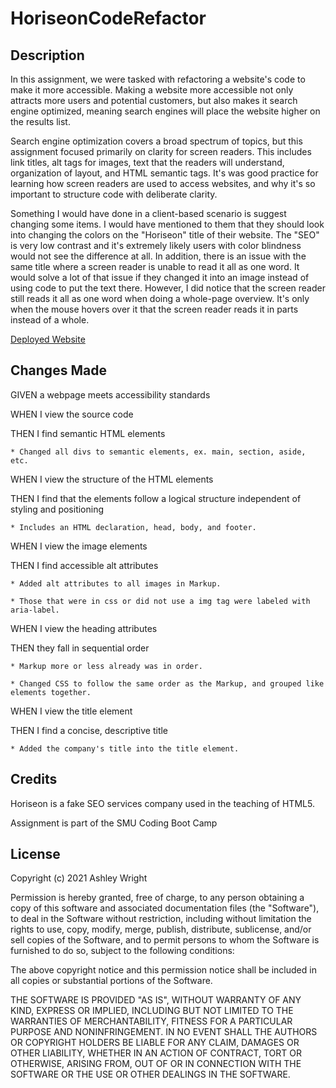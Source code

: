 # HoriseonCodeRefactor

## Description

In this assignment, we were tasked with refactoring a website's code to make it more accessible. Making a website more accessible not only attracts more users and potential customers, but also makes it search engine optimized, meaning search engines will place the website higher on the results list.

Search engine optimization covers a broad spectrum of topics, but this assignment focused primarily on clarity for screen readers. This includes link titles, alt tags for images, text that the readers will understand, organization of layout, and HTML semantic tags. It's was good practice for learning how screen readers are used to access websites, and why it's so important to structure code with deliberate clarity.

Something I would have done in a client-based scenario is suggest changing some items. I would have mentioned to them that they should look into changing the colors on the "Horiseon" title of their website. The "SEO" is very low contrast and it's extremely likely users with color blindness would not see the difference at all. In addition, there is an issue with the same title where a screen reader is unable to read it all as one word. It would solve a lot of that issue if they changed it into an image instead of using code to put the text there. However, I did notice that the screen reader still reads it all as one word when doing a whole-page overview. It's only when the mouse hovers over it that the screen reader reads it in parts instead of a whole.

[Deployed Website](https://ashleyaggie.github.io/HoriseonCodeRefactor)

## Changes Made

GIVEN a webpage meets accessibility standards

WHEN I view the source code

THEN I find semantic HTML elements

    * Changed all divs to semantic elements, ex. main, section, aside, etc.

WHEN I view the structure of the HTML elements

THEN I find that the elements follow a logical structure independent of styling and positioning

    * Includes an HTML declaration, head, body, and footer.

WHEN I view the image elements

THEN I find accessible alt attributes

    * Added alt attributes to all images in Markup.
    
    * Those that were in css or did not use a img tag were labeled with aria-label.

WHEN I view the heading attributes

THEN they fall in sequential order

    * Markup more or less already was in order.
    
    * Changed CSS to follow the same order as the Markup, and grouped like elements together.

WHEN I view the title element

THEN I find a concise, descriptive title

    * Added the company's title into the title element.

## Credits

Horiseon is a fake SEO services company used in the teaching of HTML5.

Assignment is part of the SMU Coding Boot Camp

## License

Copyright (c) 2021 Ashley Wright

Permission is hereby granted, free of charge, to any person obtaining a copy
of this software and associated documentation files (the "Software"), to deal
in the Software without restriction, including without limitation the rights
to use, copy, modify, merge, publish, distribute, sublicense, and/or sell
copies of the Software, and to permit persons to whom the Software is
furnished to do so, subject to the following conditions:

The above copyright notice and this permission notice shall be included in all
copies or substantial portions of the Software.

THE SOFTWARE IS PROVIDED "AS IS", WITHOUT WARRANTY OF ANY KIND, EXPRESS OR
IMPLIED, INCLUDING BUT NOT LIMITED TO THE WARRANTIES OF MERCHANTABILITY,
FITNESS FOR A PARTICULAR PURPOSE AND NONINFRINGEMENT. IN NO EVENT SHALL THE
AUTHORS OR COPYRIGHT HOLDERS BE LIABLE FOR ANY CLAIM, DAMAGES OR OTHER
LIABILITY, WHETHER IN AN ACTION OF CONTRACT, TORT OR OTHERWISE, ARISING FROM,
OUT OF OR IN CONNECTION WITH THE SOFTWARE OR THE USE OR OTHER DEALINGS IN THE
SOFTWARE.